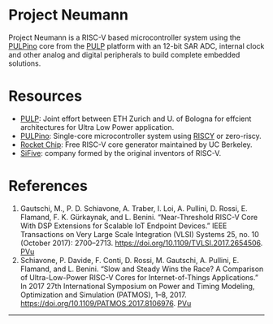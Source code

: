# Project Neumann
Project Neumann is a RISC-V based microcontroller system using the [PULPino] core from the [PULP] platform with an 12-bit SAR ADC, internal clock and other analog and digital peripherals to build complete embedded solutions.

# Resources
- [PULP]: Joint effort between ETH Zurich and U. of Bologna for effcient architectures for Ultra Low Power application.
- [PULPino]: Single-core microcontroller system using [RISCY] or zero-riscy. 
- [Rocket Chip]: Free RISC-V core generator maintained by UC Berkeley. 
- [SiFive]: company formed by the original inventors of RISC-V.

# References
1. Gautschi, M., P. D. Schiavone, A. Traber, I. Loi, A. Pullini, D. Rossi, E. Flamand, F. K. Gürkaynak, and L. Benini. “Near-Threshold RISC-V Core With DSP Extensions for Scalable IoT Endpoint Devices.” IEEE Transactions on Very Large Scale Integration (VLSI) Systems 25, no. 10 (October 2017): 2700–2713. https://doi.org/10.1109/TVLSI.2017.2654506. [PVu](/s/k938yc0t91bw6wf/2017-gautschi-RISCV-DSP-xtension-RISCY.pdf)
2. Schiavone, P. Davide, F. Conti, D. Rossi, M. Gautschi, A. Pullini, E. Flamand, and L. Benini. “Slow and Steady Wins the Race? A Comparison of Ultra-Low-Power RISC-V Cores for Internet-of-Things Applications.” In 2017 27th International Symposium on Power and Timing Modeling, Optimization and Simulation (PATMOS), 1–8, 2017. https://doi.org/10.1109/PATMOS.2017.8106976. [PVu](/s/cbnrjv64y11q94h/2017-schiavone2017-comparisonRISCVarchsForIOT.pdf)


* * *

[PULPino]:		https://github.com/pulp-platform/pulpino
[PULP]:			https://pulp-platform.org/index.html
[RISCY]:		http://ieeexplore.ieee.org/abstract/document/7864441/
[Rocket Chip]:		https://github.com/freechipsproject/rocket-chip
[SiFive]:		https://www.sifive.com
[RISCV]:		https://www.riscv.org
[OpenHW]:		https://github.com/openhwgroup/cv32e40p
[SERV]:			https://github.com/olofk/serv
